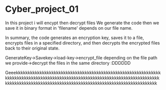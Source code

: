 # Cyber_project_01
In this project i will encypt then decrypt files
We generate the code then we save it in binary format in 'filename' depends on our file name.


In summary, the code generates an encryption key, saves it to a file, encrypts files in a specified directory, and then decrypts the encrypted files back to their original state.

GenerateKey->Savekey->load-key->encrypt_file depending on the file path we provide->decrypt the files in the same directory :DDDDDD


Geeekkkkkkkkkkkkkkkkkkkkkkkkkkkkkkkkkkkkkkkkkkkkkkkkkkkkkkkkkkkkkkkkkkkkkkkkkkkkkkkkkkkkkkkkkkkkkkkkkkkkkkkkkkkkkkkkkkkkkkkkkkkkkkkkkkkkkkkkkkkkkkkkkkkkkkkkkkkkkkkkkkkkkkkkkkkkkkkkkkkkkkkkkkkkkk
